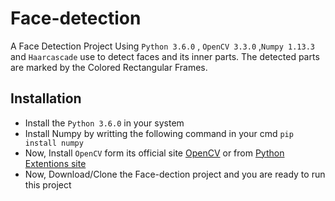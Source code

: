 # Face-detection
A Face Detection Project Using `Python 3.6.0` , `OpenCV 3.3.0` ,`Numpy 1.13.3` and `Haarcascade` use to detect faces and its inner parts.
The detected parts are marked by the Colored Rectangular Frames.

## Installation
* Install the `Python 3.6.0` in your system
* Install Numpy by writting the following command in your cmd  `pip install numpy`
* Now, Install `OpenCV` form its official site [OpenCV](https://opencv.org/) or from [Python Extentions site](https://www.lfd.uci.edu/~gohlke/pythonlibs/)
* Now, Download/Clone the Face-dection project and you are ready to run this project

